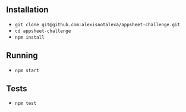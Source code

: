 ## Installation

* `git clone git@github.com:alexisnotalexa/appsheet-challenge.git`
* `cd appsheet-challenge`
* `npm install`

## Running

* `npm start`

## Tests

* `npm test`
